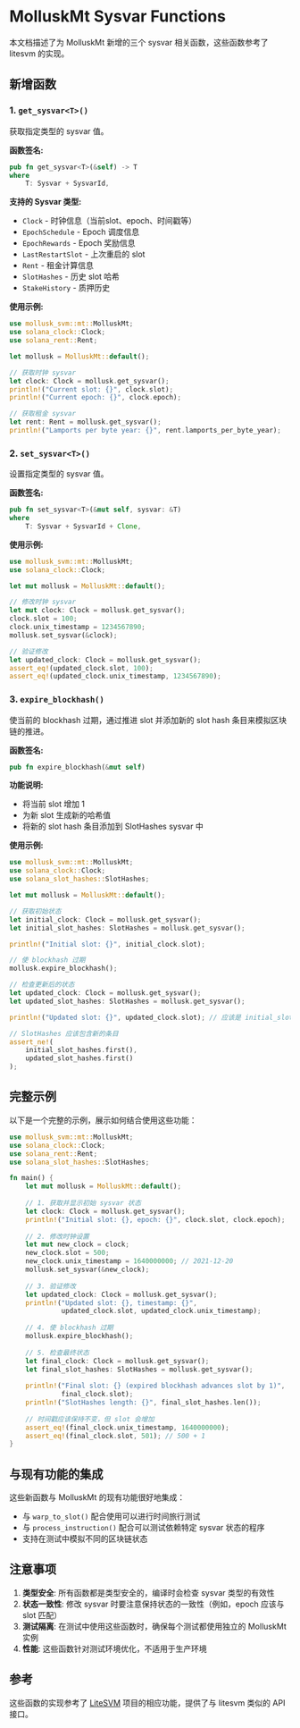 # MolluskMt Sysvar Functions

本文档描述了为 MolluskMt 新增的三个 sysvar 相关函数，这些函数参考了 litesvm 的实现。

## 新增函数

### 1. `get_sysvar<T>()`

获取指定类型的 sysvar 值。

**函数签名:**
```rust
pub fn get_sysvar<T>(&self) -> T
where
    T: Sysvar + SysvarId,
```

**支持的 Sysvar 类型:**
- `Clock` - 时钟信息（当前slot、epoch、时间戳等）
- `EpochSchedule` - Epoch 调度信息
- `EpochRewards` - Epoch 奖励信息
- `LastRestartSlot` - 上次重启的 slot
- `Rent` - 租金计算信息
- `SlotHashes` - 历史 slot 哈希
- `StakeHistory` - 质押历史

**使用示例:**
```rust
use mollusk_svm::mt::MolluskMt;
use solana_clock::Clock;
use solana_rent::Rent;

let mollusk = MolluskMt::default();

// 获取时钟 sysvar
let clock: Clock = mollusk.get_sysvar();
println!("Current slot: {}", clock.slot);
println!("Current epoch: {}", clock.epoch);

// 获取租金 sysvar
let rent: Rent = mollusk.get_sysvar();
println!("Lamports per byte year: {}", rent.lamports_per_byte_year);
```

### 2. `set_sysvar<T>()`

设置指定类型的 sysvar 值。

**函数签名:**
```rust
pub fn set_sysvar<T>(&mut self, sysvar: &T)
where
    T: Sysvar + SysvarId + Clone,
```

**使用示例:**
```rust
use mollusk_svm::mt::MolluskMt;
use solana_clock::Clock;

let mut mollusk = MolluskMt::default();

// 修改时钟 sysvar
let mut clock: Clock = mollusk.get_sysvar();
clock.slot = 100;
clock.unix_timestamp = 1234567890;
mollusk.set_sysvar(&clock);

// 验证修改
let updated_clock: Clock = mollusk.get_sysvar();
assert_eq!(updated_clock.slot, 100);
assert_eq!(updated_clock.unix_timestamp, 1234567890);
```

### 3. `expire_blockhash()`

使当前的 blockhash 过期，通过推进 slot 并添加新的 slot hash 条目来模拟区块链的推进。

**函数签名:**
```rust
pub fn expire_blockhash(&mut self)
```

**功能说明:**
- 将当前 slot 增加 1
- 为新 slot 生成新的哈希值
- 将新的 slot hash 条目添加到 SlotHashes sysvar 中

**使用示例:**
```rust
use mollusk_svm::mt::MolluskMt;
use solana_clock::Clock;
use solana_slot_hashes::SlotHashes;

let mut mollusk = MolluskMt::default();

// 获取初始状态
let initial_clock: Clock = mollusk.get_sysvar();
let initial_slot_hashes: SlotHashes = mollusk.get_sysvar();

println!("Initial slot: {}", initial_clock.slot);

// 使 blockhash 过期
mollusk.expire_blockhash();

// 检查更新后的状态
let updated_clock: Clock = mollusk.get_sysvar();
let updated_slot_hashes: SlotHashes = mollusk.get_sysvar();

println!("Updated slot: {}", updated_clock.slot); // 应该是 initial_slot + 1

// SlotHashes 应该包含新的条目
assert_ne!(
    initial_slot_hashes.first(),
    updated_slot_hashes.first()
);
```

## 完整示例

以下是一个完整的示例，展示如何结合使用这些功能：

```rust
use mollusk_svm::mt::MolluskMt;
use solana_clock::Clock;
use solana_rent::Rent;
use solana_slot_hashes::SlotHashes;

fn main() {
    let mut mollusk = MolluskMt::default();
    
    // 1. 获取并显示初始 sysvar 状态
    let clock: Clock = mollusk.get_sysvar();
    println!("Initial slot: {}, epoch: {}", clock.slot, clock.epoch);
    
    // 2. 修改时钟设置
    let mut new_clock = clock;
    new_clock.slot = 500;
    new_clock.unix_timestamp = 1640000000; // 2021-12-20
    mollusk.set_sysvar(&new_clock);
    
    // 3. 验证修改
    let updated_clock: Clock = mollusk.get_sysvar();
    println!("Updated slot: {}, timestamp: {}", 
             updated_clock.slot, updated_clock.unix_timestamp);
    
    // 4. 使 blockhash 过期
    mollusk.expire_blockhash();
    
    // 5. 检查最终状态
    let final_clock: Clock = mollusk.get_sysvar();
    let final_slot_hashes: SlotHashes = mollusk.get_sysvar();
    
    println!("Final slot: {} (expired blockhash advances slot by 1)", 
             final_clock.slot);
    println!("SlotHashes length: {}", final_slot_hashes.len());
    
    // 时间戳应该保持不变，但 slot 会增加
    assert_eq!(final_clock.unix_timestamp, 1640000000);
    assert_eq!(final_clock.slot, 501); // 500 + 1
}
```

## 与现有功能的集成

这些新函数与 MolluskMt 的现有功能很好地集成：

- 与 `warp_to_slot()` 配合使用可以进行时间旅行测试
- 与 `process_instruction()` 配合可以测试依赖特定 sysvar 状态的程序
- 支持在测试中模拟不同的区块链状态

## 注意事项

1. **类型安全**: 所有函数都是类型安全的，编译时会检查 sysvar 类型的有效性
2. **状态一致性**: 修改 sysvar 时要注意保持状态的一致性（例如，epoch 应该与 slot 匹配）
3. **测试隔离**: 在测试中使用这些函数时，确保每个测试都使用独立的 MolluskMt 实例
4. **性能**: 这些函数针对测试环境优化，不适用于生产环境

## 参考

这些函数的实现参考了 [LiteSVM](https://github.com/LiteSVM/litesvm) 项目的相应功能，提供了与 litesvm 类似的 API 接口。